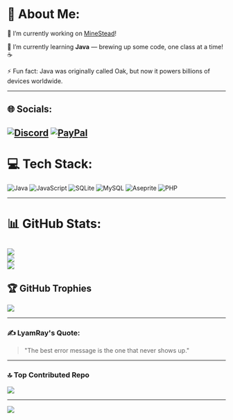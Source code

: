 # 💫 About Me:

🔭 I’m currently working on [MineStead](https://github.com/LyamRay/MineStead)!

🌱 I’m currently learning **Java** — brewing up some code, one class at a time! ☕

⚡ Fun fact: Java was originally called Oak, but now it powers billions of devices worldwide.

---

## 🌐 Socials:
[![Discord](https://img.shields.io/badge/Discord-%237289DA.svg?logo=discord&logoColor=white)](https://discord.gg/lyamray)
[![PayPal](https://img.shields.io/badge/PayPal-00457C.svg?logo=paypal&logoColor=white)](https://paypal.me/paypal.me/lyamray)
---

# 💻 Tech Stack:
![Java](https://img.shields.io/badge/java-%23ED8B00.svg?style=for-the-badge&logo=openjdk&logoColor=white) ![JavaScript](https://img.shields.io/badge/javascript-%23323330.svg?style=for-the-badge&logo=javascript&logoColor=%23F7DF1E) ![SQLite](https://img.shields.io/badge/sqlite-%2307405e.svg?style=for-the-badge&logo=sqlite&logoColor=white) ![MySQL](https://img.shields.io/badge/mysql-4479A1.svg?style=for-the-badge&logo=mysql&logoColor=white) ![Aseprite](https://img.shields.io/badge/Aseprite-FFFFFF?style=for-the-badge&logo=Aseprite&logoColor=#7D929E) ![PHP](https://img.shields.io/badge/php-%23777BB4.svg?style=for-the-badge&logo=php&logoColor=white)

---
# 📊 GitHub Stats:
![](https://github-readme-stats.vercel.app/api?username=LyamRay&theme=catppuccin_mocha&hide_border=false&include_all_commits=false&count_private=false)<br/>
![](https://nirzak-streak-stats.vercel.app/?user=LyamRay&theme=catppuccin_mocha&hide_border=false)<br/>
![](https://github-readme-stats.vercel.app/api/top-langs/?username=LyamRay&theme=catppuccin_mocha&hide_border=false&include_all_commits=false&count_private=false&layout=compact)
---
## 🏆 GitHub Trophies
![](https://github-profile-trophy.vercel.app/?username=LyamRay&theme=radical&no-frame=true&no-bg=true&margin-w=4)

---
### ✍️ LyamRay's Quote:
> "The best error message is the one that never shows up."
---
### 🔝 Top Contributed Repo
![](https://github-contributor-stats.vercel.app/api?username=LyamRay&limit=5&theme=dark&combine_all_yearly_contributions=true)

---
[![](https://visitcount.itsvg.in/api?id=LyamRay&icon=0&color=0)](https://visitcount.itsvg.in)
